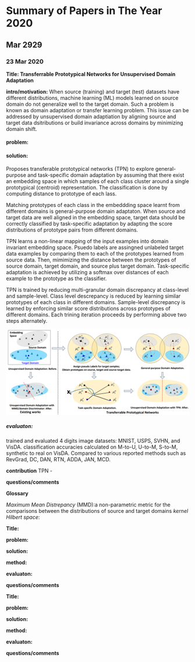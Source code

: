 # Summary of Papers in The Year 2020
## Mar 2929
### 23 Mar 2020

   __Title: Transferrable Prototypical Networks for Unsupervised Domain Adaptation__

   __intro/motivation:__ When source (training) and target (test) datasets have different distributions, machine learning (ML) models learned on source domain do not generalize well to the target domain. Such a problem is known as domain adaptation or transfer learning problem. 
   This issue can be addressed by unsupervised domain adaptiation by aligning source and target data dsitributions or build invariance across domains by minimizing domain shift. 
   
   
   #### problem:


   #### solution: 
   Proposes transferable prototypical networks (TPN) to explore general-purpose and task-specific domain adaptation by assuming that there exist an embedding space in which samples of each class cluster around a single prototypical (centroid) representation. The classification is done by computing distance to prototype of each lass. 
   
   Matching prototypes of each class in the embeddding space learnt from different domains is general-purpose domain adaptaton. When source and target data are well aligned in the embedding space, target data should be correctly classified by task-specific adaptation by adapting the score distributions of prototype pairs from different domains. 
   
   TPN learns a non-linear mapping of the input examples into domain invariant embedding space. Psuedo labels are assingned unlabeled target data examples by comparing them to each of the prototypes learned from source data. Then, mimimizing the distance between the prototypes of source domain, target domain, and source plus target domain. Task-specific adaptation is achieved by utilizing a softmax over distances of each example to the prototype as the classifier.
   
   TPN is trained by reducing multi-granular domain discrepancy at class-level and sample-level. Class level descrepancy is reduced by learning similar prototypes of each class in different domains. Sample-level discrepancy is learned by enforcing similar score distributions across prototypes of different domains. Each trining iteration proceeds by performing above two steps alternately. 
   
   ![TPN](https://github.com/SanjeevaRDodlapati/work_plan/blob/master/Images/TPN.png)
   
     
   ##### evaluaton: 
   trained and evaluated 4 digits image datasets: MNIST, USPS, SVHN, and VisDA. 
   classification accuracies calculated on M-to-U, U-to-M, S-to-M, synthetic to real on VisDA. Compared to various reported methods such as RevGrad, DC, DAN, RTN, ADDA, JAN, MCD. 
   
   
   __contribution__
   TPN -  

   __questions/comments__
   
   
   __Glossary__
   
   *Maximum Mean Distrepancy* (MMD):a non-parametric metric for the comparisons between the distributions of source and target domains
   *kernel Hilbert space*: 
   
   
   
   
   
   
   
   
   
   
   __Title:__


   __problem:__


   __solution:__
   
   
   __method:__
   
   
   __evaluaton:__
  
  
   __questions/comments__
   
   
   
   
   
   
   __Title:__


   __problem:__


   __solution:__
   
   
   __method:__
   
   
   __evaluaton:__
   
   
   
   __questions/comments__
